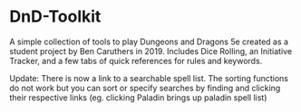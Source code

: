 # DnD-Toolkit
A simple collection of tools to play Dungeons and Dragons 5e created as a student project by Ben Caruthers in 2019.
Includes Dice Rolling, an Initiative Tracker, and a few tabs of quick references for rules and keywords.

Update: There is now a link to a searchable spell list. 
The sorting functions do not work but you can sort or specify searches by finding and clicking their respective links (eg. clicking Paladin brings up paladin spell list)
